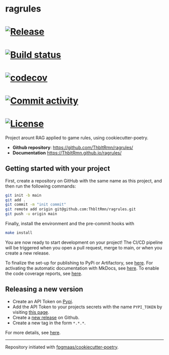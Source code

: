 # ragrules

# [![Release](https://img.shields.io/github/v/release/ThbltRmn/ragrules)](https://img.shields.io/github/v/release/ThbltRmn/ragrules)
# [![Build status](https://img.shields.io/github/actions/workflow/status/ThbltRmn/ragrules/main.yml?branch=main)](https://github.com/ThbltRmn/ragrules/actions/workflows/main.yml?query=branch%3Amain)
# [![codecov](https://codecov.io/gh/ThbltRmn/ragrules/branch/main/graph/badge.svg)](https://codecov.io/gh/ThbltRmn/ragrules)
# [![Commit activity](https://img.shields.io/github/commit-activity/m/ThbltRmn/ragrules)](https://img.shields.io/github/commit-activity/m/ThbltRmn/ragrules)
# [![License](https://img.shields.io/github/license/ThbltRmn/ragrules)](https://img.shields.io/github/license/ThbltRmn/ragrules)

Project arount RAG applied to game rules, using cookiecutter-poetry.

- **Github repository**: <https://github.com/ThbltRmn/ragrules/>
- **Documentation** <https://ThbltRmn.github.io/ragrules/>

## Getting started with your project

First, create a repository on GitHub with the same name as this project, and then run the following commands:

```bash
git init -b main
git add .
git commit -m "init commit"
git remote add origin git@github.com:ThbltRmn/ragrules.git
git push -u origin main
```

Finally, install the environment and the pre-commit hooks with

```bash
make install
```

You are now ready to start development on your project!
The CI/CD pipeline will be triggered when you open a pull request, merge to main, or when you create a new release.

To finalize the set-up for publishing to PyPi or Artifactory, see [here](https://fpgmaas.github.io/cookiecutter-poetry/features/publishing/#set-up-for-pypi).
For activating the automatic documentation with MkDocs, see [here](https://fpgmaas.github.io/cookiecutter-poetry/features/mkdocs/#enabling-the-documentation-on-github).
To enable the code coverage reports, see [here](https://fpgmaas.github.io/cookiecutter-poetry/features/codecov/).

## Releasing a new version

- Create an API Token on [Pypi](https://pypi.org/).
- Add the API Token to your projects secrets with the name `PYPI_TOKEN` by visiting [this page](https://github.com/ThbltRmn/ragrules/settings/secrets/actions/new).
- Create a [new release](https://github.com/ThbltRmn/ragrules/releases/new) on Github.
- Create a new tag in the form `*.*.*`.

For more details, see [here](https://fpgmaas.github.io/cookiecutter-poetry/features/cicd/#how-to-trigger-a-release).

---

Repository initiated with [fpgmaas/cookiecutter-poetry](https://github.com/fpgmaas/cookiecutter-poetry).
